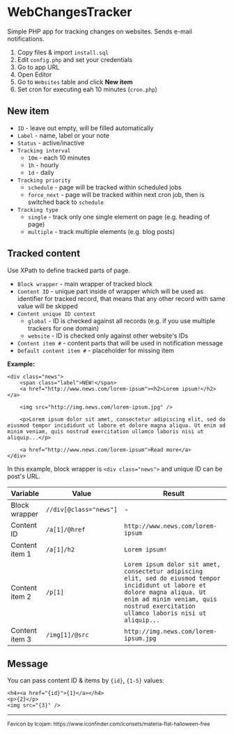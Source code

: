 # WebChangesTracker

Simple PHP app for tracking changes on websites. Sends e-mail notifications.

1. Copy files & import `install.sql`
1. Edit `config.php` and set your credentials
1. Go to app URL
1. Open Editor
1. Go to `Websites` table and click **New item**
1. Set cron for executing eah 10 minutes (`cron.php`)

## New item

* `ID` - leave out empty, will be filled automatically
* `Label` - name, label or your note
* `Status` - active/inactive
* `Tracking interval`
    * `10m` - each 10 minutes
    * `1h` - hourly
    * `1d` - daily
* `Tracking priority`
    * `schedule` - page will be tracked within scheduled jobs
    * `force_next` - page will be tracked within next cron job, then is switched back to `schedule`
* `Tracking type`
    * `single` - track only one single element on page (e.g. heading of page)
    * `multiple` - track multiple elements (e.g. blog posts)

## Tracked content

Use XPath to define tracked parts of page.

* `Block wrapper` - main wrapper of tracked block
* `Content ID` - unique part inside of wrapper which will be used as identifier for tracked record, that means that any other record with same value will be skipped
* `Content unique ID context`
    * `global` - ID is checked against all records (e.g. if you use multiple trackers for one domain)
    * `website` - ID is checked only against other website's IDs
* `Content item #` - content parts that will be used in notification message
* `Default content item #` - placeholder for missing item

**Example:**

    <div class="news">
        <span class="label">NEW!</span>
        <a href="http://www.news.com/lorem-ipsum"><h2>Lorem ipsum!</h2></a>

        <img src="http://img.news.com/lorem-ipsum.jpg" />

        <p>Lorem ipsum dolor sit amet, consectetur adipiscing elit, sed do eiusmod tempor incididunt ut labore et dolore magna aliqua. Ut enim ad minim veniam, quis nostrud exercitation ullamco laboris nisi ut aliquip...</p>

        <a href="http://www.news.com/lorem-ipsum">Read more</a>
    </div>

In this example, block wrapper is `<div class="news">` and unique ID can be post's URL.

|Variable|Value|Result|
|--------|-----|------|
|Block wrapper|`//div[@class="news"]`|-|
|Content ID|`/a[1]/@href`|`http://www.news.com/lorem-ipsum`|
|Content item 1|`/a[1]/h2`|`Lorem ipsum!`|
|Content item 2|`/p[1]`|`Lorem ipsum dolor sit amet, consectetur adipiscing elit, sed do eiusmod tempor incididunt ut labore et dolore magna aliqua. Ut enim ad minim veniam, quis nostrud exercitation ullamco laboris nisi ut aliquip...`|
|Content item 3|`/img[1]/@src`|`http://img.news.com/lorem-ipsum.jpg`|


## Message

You can pass content ID & items by `{id}`, `{1-5}` values:

    <h4><a href="{id}">{1}</a></h4>
    <p>{2}</p>
    <img src="{3}" />

<hr />
<small>Favicon by Icojam: https://www.iconfinder.com/iconsets/materia-flat-halloween-free</small>